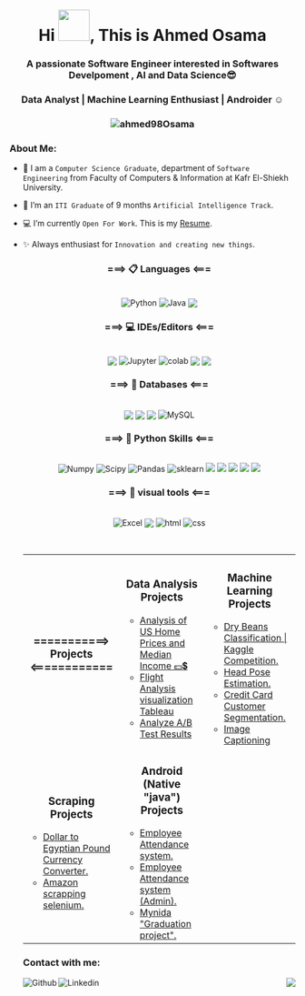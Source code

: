 <h1 align="center"> Hi <img src="https://github.com/mitul3737/mitul3737/blob/main/Wave.gif" width="55" height="55">, This is Ahmed Osama </h1>

<h3 align="center"> A passionate Software Engineer interested in Softwares Develpoment , AI and Data Science😎 </h3>
<h3 align="center"> Data Analyst | Machine Learning Enthusiast | Androider ☺  </h3> 
<h3 align="center"> <img  align="center" src="https://komarev.com/ghpvc/?username=ahmed98Osama&label=Profile%20views&color=0e75b6&style=flat" alt="ahmed98Osama" />  </h3>


### About Me:

- :school: I am a `Computer Science Graduate`, department of `Software Engineering` from Faculty of Computers & Information at Kafr El-Shiekh University.
- 🔭 I’m an `ITI Graduate` of 9 months `Artificial Intelligence Track`.
- 💻 I’m currently `Open For Work`.  This is my [Resume](https://drive.google.com/file/d/1hHz0chY7sxq3j_xmidSQf8VY-2JdhYf9/view?usp=drive_web).
- ✨ Always enthusiast for `Innovation and creating new things`.



  

  
  <h3 align="center"> ===> 📋 Languages <=== </h3>
  <p align="center">
    <br>
      <img align="center" alt="Python" src="https://img.shields.io/badge/Python-FFD43B?style=for-the-badge&logo=python&logoColor=blue"/>
      <img align="center" alt="Java" src="https://img.shields.io/badge/Java-ED8B00?style=for-the-badge&logo=java&logoColor=white"/>
      <img align="center" src="https://img.shields.io/badge/c++-%2300599C.svg?style=for-the-badge&logo=c%2B%2B&logoColor=white"/>   
  </p>
    
    
   
  <h3 align="center"> ===> 💻 IDEs/Editors <=== </h3>
  <p align="center">
    <br>
  <img align="center" src="https://img.shields.io/badge/Android%20Studio-3DDC84.svg?style=for-the-badge&logo=android-studio&logoColor=white"/>
  <img align="center" alt="Jupyter" src="https://img.shields.io/badge/Jupyter-F37626.svg?&style=for-the-badge&logo=Jupyter&logoColor=white"/>
  <img align="center" alt="colab" src="https://img.shields.io/badge/Colab-F9AB00?style=for-the-badge&logo=googlecolab&color=525252"/>
  <img align="center" src="https://img.shields.io/badge/Eclipse-FE7A16.svg?style=for-the-badge&logo=Eclipse&logoColor=white"/>
  <img align="center" src="https://img.shields.io/badge/NetBeansIDE-1B6AC6.svg?style=for-the-badge&logo=apache-netbeans-ide&logoColor=white"/>
  </p>
    
    

    
    
  <h3 align="center"> ===> 💾 Databases <=== </h3>
  <p align="center">
    <br>
  <img align="center" src="https://img.shields.io/badge/Firebase-039BE5?style=for-the-badge&logo=Firebase&logoColor=white"/>
  <img align="center" src="https://img.shields.io/badge/sqlite-%2307405e.svg?style=for-the-badge&logo=sqlite&logoColor=white"/>  
  <img align="center" src="https://img.shields.io/badge/postgres-%23316192.svg?style=for-the-badge&logo=postgresql&logoColor=white"/>
  <img align="center" alt="MySQL" src="https://img.shields.io/badge/MySQL-005C84?style=for-the-badge&logo=mysql&logoColor=white"/>
  </p>
    

    	    
  
  <h3 align="center"> ===> 🔧 Python Skills <=== </h3>
  <p align="center">
    <br>
    <img alt="Numpy" src="https://img.shields.io/badge/Numpy-777BB4?style=for-the-badge&logo=numpy&logoColor=white"/>
    <img alt="Scipy" src="https://img.shields.io/badge/SciPy-654FF0?style=for-the-badge&logo=SciPy&logoColor=white"/>
    <img alt="Pandas" src="https://img.shields.io/badge/Pandas-2C2D72?style=for-the-badge&logo=pandas&logoColor=white"/>
    <img alt="sklearn" src="https://img.shields.io/badge/scikit_learn-F7931E?style=for-the-badge&logo=scikit-learn&logoColor=white"/>
    <img src="https://img.shields.io/badge/Plotly-%233F4F75.svg?style=for-the-badge&logo=plotly&logoColor=white"/>
    <img src="https://img.shields.io/badge/Keras-%23D00000.svg?style=for-the-badge&logo=Keras&logoColor=white"/>
    <img src="https://img.shields.io/badge/Anaconda-%2344A833.svg?style=for-the-badge&logo=anaconda&logoColor=white"/>
    <img src="https://img.shields.io/badge/Spyder-838485?style=for-the-badge&logo=spyder%20ide&logoColor=maroon"/>
    <img src="https://img.shields.io/badge/dash-008DE4?style=for-the-badge&logo=dash&logoColor=white"/>
  </p>
 
  
  <h3 align="center"> ===> 🎨 visual tools  <=== </h3>
  <p align="center">
    <br>
    <img align="center" alt="Excel" src="https://img.shields.io/badge/Microsoft_Excel-217346?style=for-the-badge&logo=microsoft-excel&logoColor=white"/>
    <img align="center" src="https://img.shields.io/badge/PowerBI-F2C811?style=for-the-badge&logo=Power%20BI&logoColor=white"/>
    <img align="center" alt="html" src="https://img.shields.io/badge/HTML5-E34F26?style=for-the-badge&logo=html5&logoColor=white"/>
    <img align="center" alt="css" src="https://img.shields.io/badge/CSS3-1572B6?style=for-the-badge&logo=css3&logoColor=white"/>
  </p>
      
  <br/> 
  


  
  
  
  <table align="center">
    
  <tr><th><h3 align="center"> ===========> Projects <============ </h3></th>
    <td>
      <h3 align="center"> Data Analysis Projects </h3>
        <ul>
          <li><a href="https://github.com/ahmed98Osama/Analysis-of-US-Home-Prices-and-Median-Income-Dashboard" target="_blank">Analysis of US Home Prices and Median Income 💵💲</a></li>
          <li><a href="https://github.com/ahmed98Osama/Analysis-of-US-Home-Prices-and-Median-Income-Dashboard" target="_blank">Flight Analysis visualization Tableau</a></li>
          <li><a href="https://github.com/ahmed98Osama/Analyze_A-B_Test_Results_Udacity" target="_blank">Analyze A/B Test Results</a></li>
        </ul>
    </td>
    <td>
      <h3 align="center"> Machine Learning Projects </h3>
        <ul>
          <li><a href="https://www.kaggle.com/code/khalednabil10/yalla-bean-a-gamed/notebook?scriptVersionId=97030261">Dry Beans Classification | Kaggle Competition.</a></li>
          <li><a href="https://github.com/ahmed98Osama/Head_Pose_Estimation">Head Pose Estimation.</a></li>
          <li><a href="https://github.com/ahmed98Osama/credit_card_customer_segmentation">Credit Card Customer Segmentation.</a></li>
          <li><a href="https://github.com/ahmed98Osama/OFA_Image_Captioning ">Image Captioning</a></li>
        </ul>
    </td>
  </tr>
  <tr>
    <td>
      <h3 align="center"> Scraping Projects </h3>
        <ul>
          <li><a href="https://github.com/ahmed98Osama/Dollar-to-Egyptian-Pound-Currency-Converter">Dollar to Egyptian Pound Currency Converter.</a></li>
          <li><a href="https://github.com/ahmed98Osama/Amazon-Web-scrapping-using-selenium">Amazon scrapping selenium.</a></li>
        </ul>
    </td>
    <td>
      <h3 align="center"> Android (Native "java") Projects </h3>
        <ul>
          <li><a href="https://github.com/ahmed98Osama/Employee-Radar">Employee Attendance system.</a></li>
          <li><a href="https://github.com/ahmed98Osama/Atms2">Employee Attendance system (Admin).</a></li>
          <li><a href="https://github.com/AbdelrhmanGouda/GradutionProject">Mynida "Graduation project".</a></li>
        </ul>
    </td>
  </tr>
</table>
  
### Contact with me:

<a href="https://www.kaggle.com/ahmed98osama" target="blank">
  <img align="left" alt="Github" src="https://img.shields.io/badge/Kaggle-20BEFF?style=for-the-badge&logo=Kaggle&logoColor=white">
  </a>


<a href="https://www.linkedin.com/in/ahmed98osama/">
<img align="left" alt="Linkedin" src="https://img.shields.io/badge/LinkedIn-0077B5?style=for-the-badge&logo=linkedin&logoColor=white">
</a>
<!-- 
     <img align="right" src="https://github-readme-streak-stats.herokuapp.com?user=ahmed98Osama&theme=vue-dark&hide_border=true&date_format=M%20j%5B%2C%20Y%5D" alt="ahmed98Osama" />
    -->
<div align="right"><img src="https://github-readme-stats.vercel.app/api?username=ahmed98Osama&show_icons=true&count_private=true&hide_border=true" align="center" /></div>
<br />

